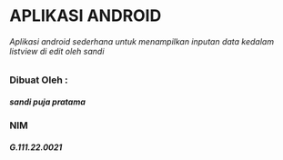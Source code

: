 # APLIKASI ANDROID
###### Aplikasi android sederhana untuk menampilkan inputan data kedalam listview di edit oleh sandi

### Dibuat Oleh :
##### sandi puja pratama
### NIM
##### G.111.22.0021